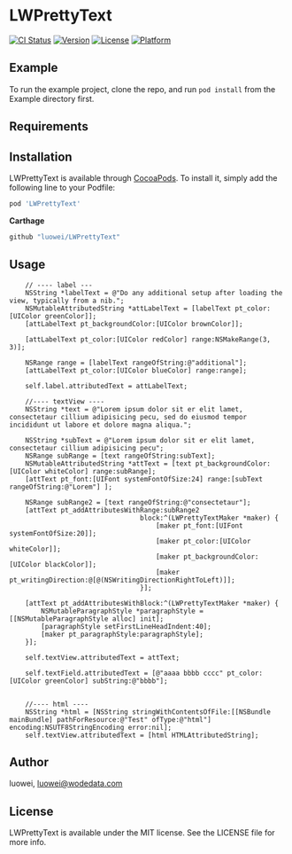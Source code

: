 # LWPrettyText

[![CI Status](https://img.shields.io/travis/luowei/LWPrettyText.svg?style=flat)](https://travis-ci.org/luowei/LWPrettyText)
[![Version](https://img.shields.io/cocoapods/v/LWPrettyText.svg?style=flat)](https://cocoapods.org/pods/LWPrettyText)
[![License](https://img.shields.io/cocoapods/l/LWPrettyText.svg?style=flat)](https://cocoapods.org/pods/LWPrettyText)
[![Platform](https://img.shields.io/cocoapods/p/LWPrettyText.svg?style=flat)](https://cocoapods.org/pods/LWPrettyText)

## Example

To run the example project, clone the repo, and run `pod install` from the Example directory first.

## Requirements

## Installation

LWPrettyText is available through [CocoaPods](https://cocoapods.org). To install
it, simply add the following line to your Podfile:

```ruby
pod 'LWPrettyText'
```

**Carthage**
```ruby
github "luowei/LWPrettyText"
```

## Usage

```OC
    // ---- label ---
    NSString *labelText = @"Do any additional setup after loading the view, typically from a nib.";
    NSMutableAttributedString *attLabelText = [labelText pt_color:[UIColor greenColor]];
    [attLabelText pt_backgroundColor:[UIColor brownColor]];

    [attLabelText pt_color:[UIColor redColor] range:NSMakeRange(3, 3)];

    NSRange range = [labelText rangeOfString:@"additional"];
    [attLabelText pt_color:[UIColor blueColor] range:range];

    self.label.attributedText = attLabelText;

    //---- textView ----
    NSString *text = @"Lorem ipsum dolor sit er elit lamet, consectetaur cillium adipisicing pecu, sed do eiusmod tempor incididunt ut labore et dolore magna aliqua.";

    NSString *subText = @"Lorem ipsum dolor sit er elit lamet, consectetaur cillium adipisicing pecu";
    NSRange subRange = [text rangeOfString:subText];
    NSMutableAttributedString *attText = [text pt_backgroundColor:[UIColor whiteColor] range:subRange];
    [attText pt_font:[UIFont systemFontOfSize:24] range:[subText rangeOfString:@"Lorem"] ];

    NSRange subRange2 = [text rangeOfString:@"consectetaur"];
    [attText pt_addAttributesWithRange:subRange2
                                 block:^(LWPrettyTextMaker *maker) {
                                     [maker pt_font:[UIFont systemFontOfSize:20]];
                                     [maker pt_color:[UIColor whiteColor]];
                                     [maker pt_backgroundColor:[UIColor blackColor]];
                                     [maker pt_writingDirection:@[@(NSWritingDirectionRightToLeft)]];
                                 }];

    [attText pt_addAttributesWithBlock:^(LWPrettyTextMaker *maker) {
        NSMutableParagraphStyle *paragraphStyle = [[NSMutableParagraphStyle alloc] init];
        [paragraphStyle setFirstLineHeadIndent:40];
        [maker pt_paragraphStyle:paragraphStyle];
    }];

    self.textView.attributedText = attText;

    self.textField.attributedText = [@"aaaa bbbb cccc" pt_color:[UIColor greenColor] subString:@"bbbb"];


    //---- html ----
    NSString *html = [NSString stringWithContentsOfFile:[[NSBundle mainBundle] pathForResource:@"Test" ofType:@"html"] encoding:NSUTF8StringEncoding error:nil];
    self.textView.attributedText = [html HTMLAttributedString];
```

## Author

luowei, luowei@wodedata.com

## License

LWPrettyText is available under the MIT license. See the LICENSE file for more info.

